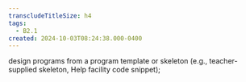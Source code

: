 ```yaml
---
transcludeTitleSize: h4
tags:
  - B2.1
created: 2024-10-03T08:24:38.000-0400
---
```

design programs from a program template or skeleton (e.g., teacher-supplied skeleton, Help facility code snippet);